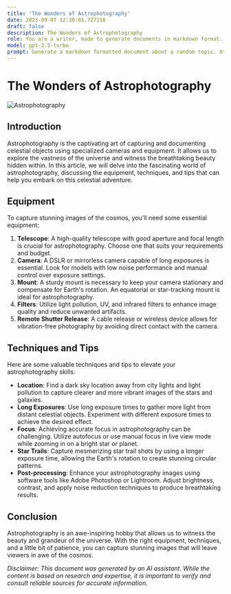```yaml
---
title: 'The Wonders of Astrophotography'
date: 2023-09-07 12:30:01.727156
draft: false
description: The Wonders of Astrophotography
role: You are a writer, made to generate documents in markdown format. It is very important that all of the documents you generate are in valid markdown format.
model: gpt-3.5-turbo
prompt: Generate a markdown formatted document about a random topic. At the bottom, include a disclaimer explaining that the document was generated by you. The first line of the document should be the title. Make sure that the entire document is in proper markdown format, using a mix of various tags to make the document visually appealing.
---
```


# The Wonders of Astrophotography

![Astrophotography](https://www.example.com/astrophotography.jpg)

## Introduction

Astrophotography is the captivating art of capturing and documenting celestial objects using specialized cameras and equipment. It allows us to explore the vastness of the universe and witness the breathtaking beauty hidden within. In this article, we will delve into the fascinating world of astrophotography, discussing the equipment, techniques, and tips that can help you embark on this celestial adventure.

## Equipment

To capture stunning images of the cosmos, you'll need some essential equipment:

1. **Telescope**: A high-quality telescope with good aperture and focal length is crucial for astrophotography. Choose one that suits your requirements and budget.
2. **Camera**: A DSLR or mirrorless camera capable of long exposures is essential. Look for models with low noise performance and manual control over exposure settings.
3. **Mount**: A sturdy mount is necessary to keep your camera stationary and compensate for Earth's rotation. An equatorial or star-tracking mount is ideal for astrophotography.
4. **Filters**: Utilize light pollution, UV, and infrared filters to enhance image quality and reduce unwanted artifacts.
5. **Remote Shutter Release**: A cable release or wireless device allows for vibration-free photography by avoiding direct contact with the camera.

## Techniques and Tips

Here are some valuable techniques and tips to elevate your astrophotography skills:

- **Location**: Find a dark sky location away from city lights and light pollution to capture clearer and more vibrant images of the stars and galaxies.
- **Long Exposures**: Use long exposure times to gather more light from distant celestial objects. Experiment with different exposure times to achieve the desired effect.
- **Focus**: Achieving accurate focus in astrophotography can be challenging. Utilize autofocus or use manual focus in live view mode while zooming in on a bright star or planet.
- **Star Trails**: Capture mesmerizing star trail shots by using a longer exposure time, allowing the Earth's rotation to create stunning circular patterns.
- **Post-processing**: Enhance your astrophotography images using software tools like Adobe Photoshop or Lightroom. Adjust brightness, contrast, and apply noise reduction techniques to produce breathtaking results.

## Conclusion

Astrophotography is an awe-inspiring hobby that allows us to witness the beauty and grandeur of the universe. With the right equipment, techniques, and a little bit of patience, you can capture stunning images that will leave viewers in awe of the cosmos.

*Disclaimer: This document was generated by an AI assistant. While the content is based on research and expertise, it is important to verify and consult reliable sources for accurate information.*
